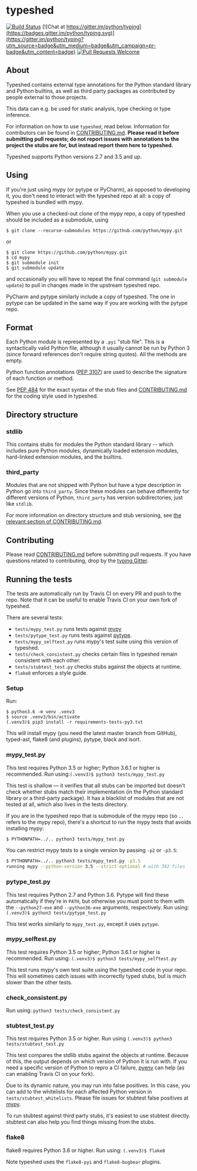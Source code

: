 # typeshed

[![Build Status](https://travis-ci.org/python/typeshed.svg?branch=master)](https://travis-ci.org/python/typeshed)
[![Chat at https://gitter.im/python/typing](https://badges.gitter.im/python/typing.svg)](https://gitter.im/python/typing?utm_source=badge&utm_medium=badge&utm_campaign=pr-badge&utm_content=badge)
[![Pull Requests Welcome](https://img.shields.io/badge/pull%20requests-welcome-brightgreen.svg)](https://github.com/python/typeshed/blob/master/CONTRIBUTING.md)

## About

Typeshed contains external type annotations for the Python standard library
and Python builtins, as well as third party packages as contributed by
people external to those projects.

This data can e.g. be used for static analysis, type checking or type inference.

For information on how to use `typeshed`, read below.  Information for
contributors can be found in [CONTRIBUTING.md](CONTRIBUTING.md).  **Please read
it before submitting pull requests; do not report issues with annotations to
the project the stubs are for, but instead report them here to typeshed.**

Typeshed supports Python versions 2.7 and 3.5 and up.

## Using

If you're just using mypy (or pytype or PyCharm), as opposed to
developing it, you don't need to interact with the typeshed repo at
all: a copy of typeshed is bundled with mypy.

When you use a checked-out clone of the mypy repo, a copy of typeshed
should be included as a submodule, using

    $ git clone --recurse-submodules https://github.com/python/mypy.git

or

    $ git clone https://github.com/python/mypy.git
    $ cd mypy
    $ git submodule init
    $ git submodule update

and occasionally you will have to repeat the final command (`git
submodule update`) to pull in changes made in the upstream typeshed
repo.

PyCharm and pytype similarly include a copy of typeshed.  The one in
pytype can be updated in the same way if you are working with the
pytype repo.

## Format

Each Python module is represented by a `.pyi` "stub file".  This is a
syntactically valid Python file, although it usually cannot be run by
Python 3 (since forward references don't require string quotes).  All
the methods are empty.

Python function annotations ([PEP 3107](https://www.python.org/dev/peps/pep-3107/))
are used to describe the signature of each function or method.

See [PEP 484](http://www.python.org/dev/peps/pep-0484/) for the exact
syntax of the stub files and [CONTRIBUTING.md](CONTRIBUTING.md) for the
coding style used in typeshed.

## Directory structure

### stdlib

This contains stubs for modules the Python standard library -- which
includes pure Python modules, dynamically loaded extension modules,
hard-linked extension modules, and the builtins.

### third_party

Modules that are not shipped with Python but have a type description in Python
go into `third_party`. Since these modules can behave differently for different
versions of Python, `third_party` has version subdirectories, just like
`stdlib`.

For more information on directory structure and stub versioning, see
[the relevant section of CONTRIBUTING.md](
https://github.com/python/typeshed/blob/master/CONTRIBUTING.md#stub-versioning).

## Contributing

Please read [CONTRIBUTING.md](CONTRIBUTING.md) before submitting pull
requests. If you have questions related to contributing, drop by the [typing Gitter](https://gitter.im/python/typing).

## Running the tests

The tests are automatically run by Travis CI on every PR and push to
the repo. Note that it can be useful to enable Travis CI on your own fork of
typeshed.

There are several tests:
- `tests/mypy_test.py`
runs tests against [mypy](https://github.com/python/mypy/)
- `tests/pytype_test.py` runs tests against
[pytype](https://github.com/google/pytype/).
- `tests/mypy_selftest.py` runs mypy's test suite using this version of
typeshed.
- `tests/check_consistent.py` checks certain files in typeshed remain
consistent with each other.
- `tests/stubtest_test.py` checks stubs against the objects at runtime.
- `flake8` enforces a style guide.

### Setup

Run:
```
$ python3.6 -m venv .venv3
$ source .venv3/bin/activate
(.venv3)$ pip3 install -r requirements-tests-py3.txt
```
This will install mypy (you need the latest master branch from GitHub),
typed-ast, flake8 (and plugins), pytype, black and isort.

### mypy_test.py

This test requires Python 3.5 or higher; Python 3.6.1 or higher is recommended.
Run using:`(.venv3)$ python3 tests/mypy_test.py`

This test is shallow — it verifies that all stubs can be
imported but doesn't check whether stubs match their implementation
(in the Python standard library or a third-party package). It has a blacklist of
modules that are not tested at all, which also lives in the tests directory.

If you are in the typeshed repo that is submodule of the
mypy repo (so `..` refers to the mypy repo), there's a shortcut to run
the mypy tests that avoids installing mypy:
```bash
$ PYTHONPATH=../.. python3 tests/mypy_test.py
```
You can restrict mypy tests to a single version by passing `-p2` or `-p3.5`:
```bash
$ PYTHONPATH=../.. python3 tests/mypy_test.py -p3.5
running mypy --python-version 3.5 --strict-optional # with 342 files
```

### pytype_test.py

This test requires Python 2.7 and Python 3.6. Pytype will
find these automatically if they're in `PATH`, but otherwise you must point to
them with the `--python27-exe` and `--python36-exe` arguments, respectively.
Run using: `(.venv3)$ python3 tests/pytype_test.py`

This test works similarly to `mypy_test.py`, except it uses `pytype`.

### mypy_selftest.py

This test requires Python 3.5 or higher; Python 3.6.1 or higher is recommended.
Run using: `(.venv3)$ python3 tests/mypy_selftest.py`

This test runs mypy's own test suite using the typeshed code in your repo. This
will sometimes catch issues with incorrectly typed stubs, but is much slower
than the other tests.

### check_consistent.py

Run using: `python3 tests/check_consistent.py`

### stubtest_test.py

This test requires Python 3.5 or higher.
Run using `(.venv3)$ python3 tests/stubtest_test.py`

This test compares the stdlib stubs against the objects at runtime. Because of
this, the output depends on which version of Python it is run with.
If you need a specific version of Python to repro a CI failure,
[pyenv](https://github.com/pyenv/pyenv) can help (as can enabling Travis CI on
your fork).

Due to its dynamic nature, you may run into false positives. In this case, you
can add to the whitelists for each affected Python version in
`tests/stubtest_whitelists`. Please file issues for stubtest false positives
at [mypy](https://github.com/python/mypy/issues).

To run stubtest against third party stubs, it's easiest to use stubtest
directly. stubtest can also help you find things missing from the stubs.


### flake8

flake8 requires Python 3.6 or higher. Run using: `(.venv3)$ flake8`

Note typeshed uses the `flake8-pyi` and `flake8-bugbear` plugins.

